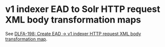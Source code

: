 # v1 indexer EAD to Solr HTTP request XML body transformation maps

See [DLFA-198: Create EAD \-> v1 indexer HTTP request XML body transformation map](https://jira.nyu.edu/browse/DLFA-198).
